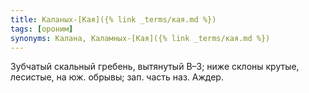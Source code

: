 ```yaml
---
title: Каланых-[Кая]({% link _terms/кая.md %})
tags: [ороним]
synonyms: Калана, Каламных-[Кая]({% link _terms/кая.md %})
---
```


Зубчатый скальный гребень, вытянутый В–З; ниже склоны крутые, лесистые, на юж.
обрывы; зап. часть наз. Аждер.

